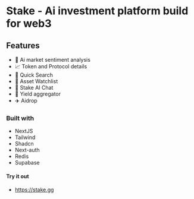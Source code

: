 # Stake - Ai investment platform build for web3

## Features

- 🤖 Ai market sentiment analysis
- 📈 Token and Protocol details
- 🔎 Quick Search
- 👀 Asset Watchlist
- 💬 Stake AI Chat
- 💸 Yield aggregator
- ✈️ Aidrop 

### Built with 

- NextJS
- Tailwind
- Shadcn
- Next-auth
- Redis
- Supabase


#### Try it out
- https://stake.gg
